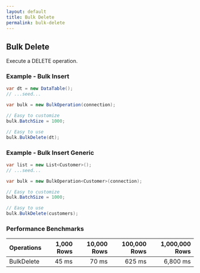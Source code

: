 ```yaml
---
layout: default
title: Bulk Delete
permalink: bulk-delete
---
```




## Bulk Delete
Execute a DELETE operation.

### Example - Bulk Insert
```csharp
var dt = new DataTable();
// ...seed...

var bulk = new BulkOperation(connection);

// Easy to customize
bulk.BatchSize = 1000;

// Easy to use
bulk.BulkDelete(dt);
```

### Example - Bulk Insert Generic
```csharp
var list = new List<Customer>();
// ...seed...

var bulk = new BulkOperation<Customer>(connection);

// Easy to customize
bulk.BatchSize = 1000;

// Easy to use
bulk.BulkDelete(customers);
```

### Performance Benchmarks

| Operations      | 1,000 Rows     | 10,000 Rows    | 100,000 Rows   | 1,000,000 Rows |
| :-------------- | -------------: | -------------: | -------------: | -------------: |
| BulkDelete      | 45 ms          | 70 ms          | 625 ms         | 6,800 ms       |
